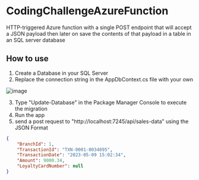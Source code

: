 # CodingChallengeAzureFunction

HTTP-triggered Azure function with a single POST endpoint that will accept a JSON payload then later on save the contents of that payload in a table in an SQL server database

## How to use
1. Create a Database in your SQL Server
2. Replace the connection string in the AppDbContext.cs file with your own

 ![image](https://github.com/metall-wave/CodingChallengeAzureFunction/assets/133597414/252c5cb2-ff11-4b78-bb8d-00f496c87e0f)

3. Type "Update-Database" in the Package Manager Console to execute the migration
4. Run the app
5. send a post request to "http://localhost:7245/api/sales-data" using the JSON Format
```json
{
    "BranchId": 1,
    "TransactionId": "TXN-0001-0034895",
    "TransactionDate": "2023-05-09 15:02:34",
    "Amount": 9000.34,
    "LoyaltyCardNumber": null
}
```
